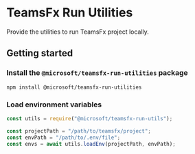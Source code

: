 # TeamsFx Run Utilities
Provide the utilities to run TeamsFx project locally.

## Getting started
### Install the `@microsoft/teamsfx-run-utilities` package
`npm install @microsoft/teamsfx-run-utilities`

### Load environment variables
```javascript
const utils = require("@microsoft/teamsfx-run-utils");

const projectPath = "/path/to/teamsfx/project";
const envPath = "/path/to/.env/file";
const envs = await utils.loadEnv(projectPath, envPath);
```